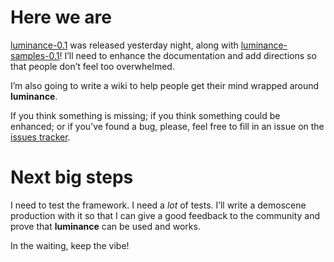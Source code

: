 # Here we are

[luminance-0.1](http://hackage.haskell.org/package/luminance-0.1) was released yesterday night,
along with [luminance-samples-0.1](http://hackage.haskell.org/package/luminance-samples-0.1)! I’ll
need to enhance the documentation and add directions so that people don’t feel too overwhelmed.

I’m also going to write a wiki to help people get their mind wrapped around **luminance**.

If you think something is missing; if you think something could be enhanced; or if you’ve found a
bug, please, feel free to fill in an issue on the
[issues tracker](https://github.com/phaazon/luminance/issues).

# Next big steps

I need to test the framework. I need a *lot* of tests. I’ll write a demoscene production with it so
that I can give a good feedback to the community and prove that **luminance** can be used and works.

In the waiting, keep the vibe!
